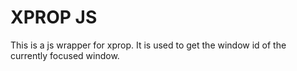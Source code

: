 # XPROP JS

This is a js wrapper for xprop. It is used to get the window id of the currently focused window.